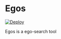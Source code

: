 # Egos

[![Deploy](https://www.herokucdn.com/deploy/button.svg)](https://heroku.com/deploy?template=https://github.com/kenchan/egos)

Egos is a ego-search tool

